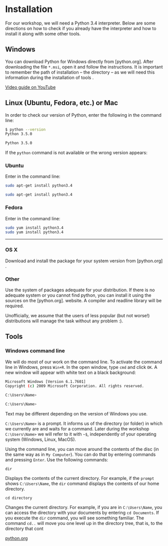 Installation
============

For our workshop, we will need a Python 3.4 interpreter. Below are some
directions on how to check if you already have the interpreter and how
to install it along with some other tools.

Windows
-------

You can download Python for Windows directly from [python.org]. After
downloading the file `*.msi`, open it and follow the instructions. It is
important to remember the path of installation – the directory – as we
will need this information during the
installation of tools <tools>.

[Video guide on YouTube](https://www.youtube.com/watch?v=0d6znPZb3PQ&t=3s)

Linux (Ubuntu, Fedora, etc.) or Mac
-----------------------------------

In order to check our version of Python, enter the following in the
command line:

```bash
$ python --version
Python 3.5.0

Python 3.5.0

```

If the `python` command is not available or the wrong version appears:

### Ubuntu

Enter in the command line:

```bash
sudo apt-get install python3.4

sudo apt-get install python3.4

```

### Fedora

Enter in the command line:

```bash
sudo yum install python3.4
sudo yum install python3.4
```

****

### OS X

Download and install the package for your system version from
[python.org] .

### Other

Use the system of packages adequate for your distribution. If there is
no adequate system or you cannot find python, you can install it using
the sources on the [python.org]. website. A compiler and readline
library will be required.

Unofficially, we assume that the users of less popular (but not worse!)
distributions will manage the task without any problem :).

Tools
-----

### Windows command line

We will do most of our work on the command line. To activate the command
line in Windows, press `Win+R`. In the open window, type `cmd` and click
`OK`. A new window will appear with white text on a black background:

```bash
Microsoft Windows [Version 6.1.7601]
Copyright (c) 2009 Microsoft Corporation. All rights reserved.

C:\Users\Name>

C:\Users\Name>

```

Text may be different depending on the version of Windows you use.

`C:\Users\Name>` is a prompt. It informs us of the directory (or folder)
in which we currently are and waits for a command. Later during the
workshop `C:\Users\Name>` we will refer to it with `~$`, independently
of your operating system (Windows, Linux, MacOS).

Using the command line, you can move around the contents of the disc (in
the same way as in `My Computer`). You can do that by entering commands
and pressing `Enter`. Use the following commands:

`dir`

Displays the contents of the current directory. For example, if the
`prompt` shows `C:\Users\Name`, the `dir` command displays the
contents of our home directory.

`cd directory`

Changes the current directory. For example, if you are in
`C:\Users\Name`, you can access the directory with your documents by
entering `cd Documents`. If you execute the `dir` command, you will
see something familiar. The command `cd..` will move you one level
up in the directory tree, that is, to the directory that cont

[python.org](http://python.org)